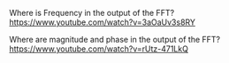 Where is Frequency in the output of the FFT? 
https://www.youtube.com/watch?v=3aOaUv3s8RY

Where are magnitude and phase in the output of the FFT? 
https://www.youtube.com/watch?v=rUtz-471LkQ
